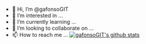 - 👋 Hi, I’m @gafonsoGIT
- 👀 I’m interested in ...
- 🌱 I’m currently learning ...
- 💞️ I’m looking to collaborate on ...
- 📫 How to reach me ...
[![gafonsoGIT's github stats](https://github-readme-stats.vercel.app/api?username=gafonsoGIT)](https://github.com/gafonsoGIT/github-readme-stats)
